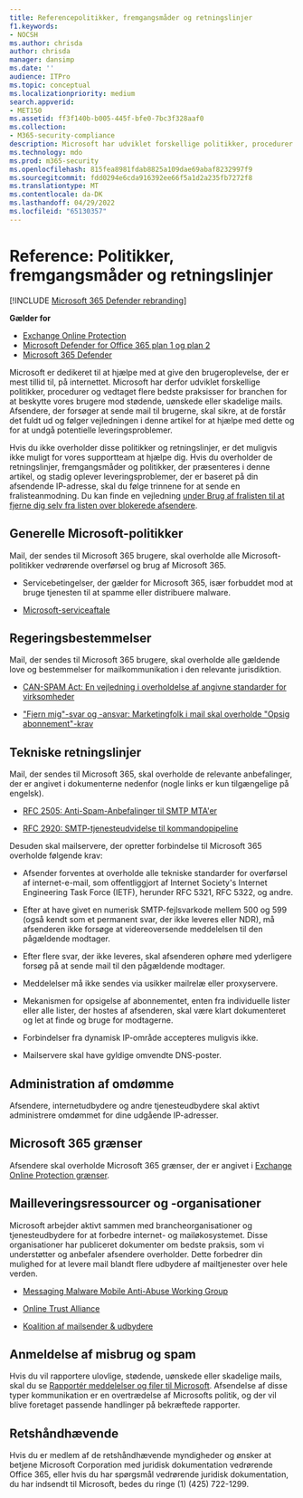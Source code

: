 ```yaml
---
title: Referencepolitikker, fremgangsmåder og retningslinjer
f1.keywords:
- NOCSH
ms.author: chrisda
author: chrisda
manager: dansimp
ms.date: ''
audience: ITPro
ms.topic: conceptual
ms.localizationpriority: medium
search.appverid:
- MET150
ms.assetid: ff3f140b-b005-445f-bfe0-7bc3f328aaf0
ms.collection:
- M365-security-compliance
description: Microsoft har udviklet forskellige politikker, procedurer og vedtaget flere bedste praksisser for branchen for at beskytte vores brugere mod stødende, uønskede eller skadelige mails.
ms.technology: mdo
ms.prod: m365-security
ms.openlocfilehash: 815fea8981fdab8825a109dae69abaf8232997f9
ms.sourcegitcommit: fdd0294e6cda916392ee66f5a1d2a235fb7272f8
ms.translationtype: MT
ms.contentlocale: da-DK
ms.lasthandoff: 04/29/2022
ms.locfileid: "65130357"
---
```

# <a name="reference-policies-practices-and-guidelines"></a>Reference: Politikker, fremgangsmåder og retningslinjer

[!INCLUDE [Microsoft 365 Defender rebranding](../includes/microsoft-defender-for-office.md)]

**Gælder for**
- [Exchange Online Protection](exchange-online-protection-overview.md)
- [Microsoft Defender for Office 365 plan 1 og plan 2](defender-for-office-365.md)
- [Microsoft 365 Defender](../defender/microsoft-365-defender.md)

Microsoft er dedikeret til at hjælpe med at give den brugeroplevelse, der er mest tillid til, på internettet. Microsoft har derfor udviklet forskellige politikker, procedurer og vedtaget flere bedste praksisser for branchen for at beskytte vores brugere mod stødende, uønskede eller skadelige mails. Afsendere, der forsøger at sende mail til brugerne, skal sikre, at de forstår det fuldt ud og følger vejledningen i denne artikel for at hjælpe med dette og for at undgå potentielle leveringsproblemer.

Hvis du ikke overholder disse politikker og retningslinjer, er det muligvis ikke muligt for vores supportteam at hjælpe dig. Hvis du overholder de retningslinjer, fremgangsmåder og politikker, der præsenteres i denne artikel, og stadig oplever leveringsproblemer, der er baseret på din afsendende IP-adresse, skal du følge trinnene for at sende en fralisteanmodning. Du kan finde en vejledning [under Brug af fralisten til at fjerne dig selv fra listen over blokerede afsendere](use-the-delist-portal-to-remove-yourself-from-the-office-365-blocked-senders-lis.md).

## <a name="general-microsoft-policies"></a>Generelle Microsoft-politikker

Mail, der sendes til Microsoft 365 brugere, skal overholde alle Microsoft-politikker vedrørende overførsel og brug af Microsoft 365.

- Servicebetingelser, der gælder for Microsoft 365, især forbuddet mod at bruge tjenesten til at spamme eller distribuere malware.

- [Microsoft-serviceaftale](https://www.microsoft.com/servicesagreement/)

## <a name="governmental-regulations"></a>Regeringsbestemmelser

Mail, der sendes til Microsoft 365 brugere, skal overholde alle gældende love og bestemmelser for mailkommunikation i den relevante jurisdiktion.

- [CAN-SPAM Act: En vejledning i overholdelse af angivne standarder for virksomheder](https://www.ftc.gov/tips-advice/business-center/guidance/can-spam-act-compliance-guide-business)

- ["Fjern mig"-svar og -ansvar: Marketingfolk i mail skal overholde "Opsig abonnement"-krav](https://www.lawpublish.com/ftc-emai-marketers-unsubscribe-claims.html)

## <a name="technical-guidelines"></a>Tekniske retningslinjer

Mail, der sendes til Microsoft 365, skal overholde de relevante anbefalinger, der er angivet i dokumenterne nedenfor (nogle links er kun tilgængelige på engelsk).

- [RFC 2505: Anti-Spam-Anbefalinger til SMTP MTA'er](https://www.ietf.org/rfc/rfc2505.txt)

- [RFC 2920: SMTP-tjenesteudvidelse til kommandopipeline](https://www.ietf.org/rfc/rfc2920.txt)

Desuden skal mailservere, der opretter forbindelse til Microsoft 365 overholde følgende krav:

- Afsender forventes at overholde alle tekniske standarder for overførsel af internet-e-mail, som offentliggjort af Internet Society's Internet Engineering Task Force (IETF), herunder RFC 5321, RFC 5322, og andre.

- Efter at have givet en numerisk SMTP-fejlsvarkode mellem 500 og 599 (også kendt som et permanent svar, der ikke leveres eller NDR), må afsenderen ikke forsøge at videreoversende meddelelsen til den pågældende modtager.

- Efter flere svar, der ikke leveres, skal afsenderen ophøre med yderligere forsøg på at sende mail til den pågældende modtager.

- Meddelelser må ikke sendes via usikker mailrelæ eller proxyservere.

- Mekanismen for opsigelse af abonnementet, enten fra individuelle lister eller alle lister, der hostes af afsenderen, skal være klart dokumenteret og let at finde og bruge for modtagerne.

- Forbindelser fra dynamisk IP-område accepteres muligvis ikke.

- Mailservere skal have gyldige omvendte DNS-poster.

## <a name="reputation-management"></a>Administration af omdømme

Afsendere, internetudbydere og andre tjenesteudbydere skal aktivt administrere omdømmet for dine udgående IP-adresser.

## <a name="microsoft-365-limits"></a>Microsoft 365 grænser

Afsendere skal overholde Microsoft 365 grænser, der er angivet i [Exchange Online Protection grænser](/office365/servicedescriptions/exchange-online-protection-service-description/exchange-online-protection-limits).

## <a name="email-delivery-resources-and-organizations"></a>Mailleveringsressourcer og -organisationer

Microsoft arbejder aktivt sammen med brancheorganisationer og tjenesteudbydere for at forbedre internet- og mailøkosystemet. Disse organisationer har publiceret dokumenter om bedste praksis, som vi understøtter og anbefaler afsendere overholder. Dette forbedrer din mulighed for at levere mail blandt flere udbydere af mailtjenester over hele verden.

- [Messaging Malware Mobile Anti-Abuse Working Group](https://www.m3aawg.org/)

- [Online Trust Alliance](https://www.internetsociety.org/ota/)

- [Koalition af mailsender & udbydere](https://www.espcoalition.org/)

## <a name="abuse-and-spam-reporting"></a>Anmeldelse af misbrug og spam

Hvis du vil rapportere ulovlige, stødende, uønskede eller skadelige mails, skal du se [Rapportér meddelelser og filer til Microsoft](report-junk-email-messages-to-microsoft.md). Afsendelse af disse typer kommunikation er en overtrædelse af Microsofts politik, og der vil blive foretaget passende handlinger på bekræftede rapporter.

## <a name="law-enforcement"></a>Retshåndhævende

Hvis du er medlem af de retshåndhævende myndigheder og ønsker at betjene Microsoft Corporation med juridisk dokumentation vedrørende Office 365, eller hvis du har spørgsmål vedrørende juridisk dokumentation, du har indsendt til Microsoft, bedes du ringe (1) (425) 722-1299.
